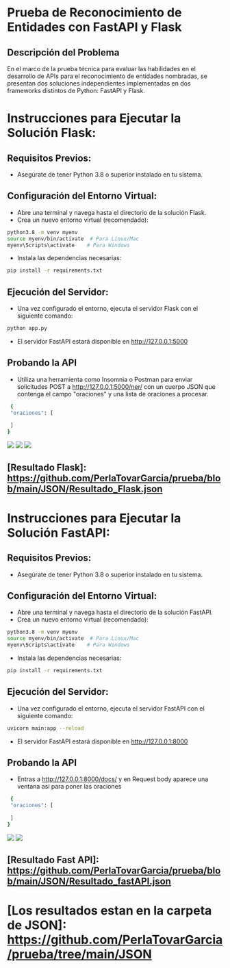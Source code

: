 # Prueba de Reconocimiento de Entidades con FastAPI y Flask
## Descripción del Problema
En el marco de la prueba técnica para evaluar las habilidades en el desarrollo de APIs para el reconocimiento de entidades nombradas, se presentan dos soluciones independientes implementadas en dos frameworks distintos de Python: FastAPI y Flask.


# Instrucciones para Ejecutar la Solución Flask:

## Requisitos Previos:

 * Asegúrate de tener Python 3.8 o superior instalado en tu sistema.

## Configuración del Entorno Virtual:

* Abre una terminal y navega hasta el directorio de la solución Flask.
* Crea un nuevo entorno virtual (recomendado):

```sh
python3.8 -m venv myenv
source myenv/bin/activate  # Para Linux/Mac
myenv\Scripts\activate    # Para Windows
```

* Instala las dependencias necesarias:


```sh
pip install -r requirements.txt
```

## Ejecución del Servidor:

* Una vez configurado el entorno, ejecuta el servidor Flask con el siguiente comando:

```sh
python app.py
```

* El servidor FastAPI estará disponible en http://127.0.0.1:5000

## Probando la API

* Utiliza una herramienta como Insomnia o Postman para enviar solicitudes POST a http://127.0.0.1:5000/ner/ con un cuerpo JSON que contenga el campo "oraciones" y una lista de oraciones a procesar.

```sh
 {
 "oraciones": [
 
 ]
}
```
<image src="https://i.ibb.co/888B7bp/Captura-de-Pantalla-2023-10-11-a-la-s-10-32-25.png">
<image src="https://i.ibb.co/4FSMKzv/Captura-de-Pantalla-2023-10-11-a-la-s-10-32-33.png">
<image src="https://i.ibb.co/tYP09WR/Captura-de-Pantalla-2023-10-11-a-la-s-10-32-41.png">

## [Resultado Flask]: https://github.com/PerlaTovarGarcia/prueba/blob/main/JSON/Resultado_Flask.json

# Instrucciones para Ejecutar la Solución FastAPI:

## Requisitos Previos:

 * Asegúrate de tener Python 3.8 o superior instalado en tu sistema.

## Configuración del Entorno Virtual:

* Abre una terminal y navega hasta el directorio de la solución FastAPI.
* Crea un nuevo entorno virtual (recomendado):

```sh
python3.8 -m venv myenv
source myenv/bin/activate  # Para Linux/Mac
myenv\Scripts\activate    # Para Windows
```

* Instala las dependencias necesarias:


```sh
pip install -r requirements.txt
```

## Ejecución del Servidor:

* Una vez configurado el entorno, ejecuta el servidor FastAPI con el siguiente comando:

```sh
uvicorn main:app --reload
```

* El servidor FastAPI estará disponible en http://127.0.0.1:8000

## Probando la API

* Entras a http://127.0.0.1:8000/docs/ y en Request body aparece una ventana asi para poner las oraciones

```sh
 {
 "oraciones": [
 
 ]
}
```
<image src="https://i.ibb.co/rd08n9T/Captura-de-Pantalla-2023-10-11-a-la-s-10-34-05.png">
<image src="https://i.ibb.co/37LcS9K/Captura-de-Pantalla-2023-10-11-a-la-s-10-34-15.png">

## [Resultado Fast API]: https://github.com/PerlaTovarGarcia/prueba/blob/main/JSON/Resultado_fastAPI.json

# [Los resultados estan en la carpeta de JSON]: https://github.com/PerlaTovarGarcia/prueba/tree/main/JSON

